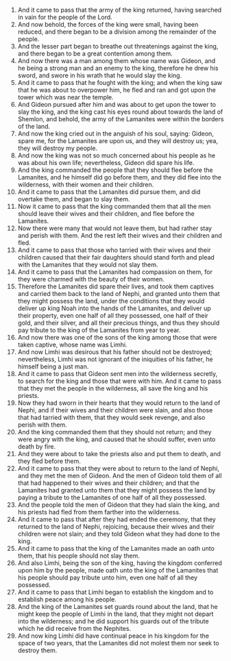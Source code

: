 1. And it came to pass that the army of the king returned, having searched in vain for the people of the Lord.
2. And now behold, the forces of the king were small, having been reduced, and there began to be a division among the remainder of the people.
3. And the lesser part began to breathe out threatenings against the king, and there began to be a great contention among them.
4. And now there was a man among them whose name was Gideon, and he being a strong man and an enemy to the king, therefore he drew his sword, and swore in his wrath that he would slay the king.
5. And it came to pass that he fought with the king; and when the king saw that he was about to overpower him, he fled and ran and got upon the tower which was near the temple.
6. And Gideon pursued after him and was about to get upon the tower to slay the king, and the king cast his eyes round about towards the land of Shemlon, and behold, the army of the Lamanites were within the borders of the land.
7. And now the king cried out in the anguish of his soul, saying: Gideon, spare me, for the Lamanites are upon us, and they will destroy us; yea, they will destroy my people.
8. And now the king was not so much concerned about his people as he was about his own life; nevertheless, Gideon did spare his life.
9. And the king commanded the people that they should flee before the Lamanites, and he himself did go before them, and they did flee into the wilderness, with their women and their children.
10. And it came to pass that the Lamanites did pursue them, and did overtake them, and began to slay them.
11. Now it came to pass that the king commanded them that all the men should leave their wives and their children, and flee before the Lamanites.
12. Now there were many that would not leave them, but had rather stay and perish with them. And the rest left their wives and their children and fled.
13. And it came to pass that those who tarried with their wives and their children caused that their fair daughters should stand forth and plead with the Lamanites that they would not slay them.
14. And it came to pass that the Lamanites had compassion on them, for they were charmed with the beauty of their women.
15. Therefore the Lamanites did spare their lives, and took them captives and carried them back to the land of Nephi, and granted unto them that they might possess the land, under the conditions that they would deliver up king Noah into the hands of the Lamanites, and deliver up their property, even one half of all they possessed, one half of their gold, and their silver, and all their precious things, and thus they should pay tribute to the king of the Lamanites from year to year.
16. And now there was one of the sons of the king among those that were taken captive, whose name was Limhi.
17. And now Limhi was desirous that his father should not be destroyed; nevertheless, Limhi was not ignorant of the iniquities of his father, he himself being a just man.
18. And it came to pass that Gideon sent men into the wilderness secretly, to search for the king and those that were with him. And it came to pass that they met the people in the wilderness, all save the king and his priests.
19. Now they had sworn in their hearts that they would return to the land of Nephi, and if their wives and their children were slain, and also those that had tarried with them, that they would seek revenge, and also perish with them.
20. And the king commanded them that they should not return; and they were angry with the king, and caused that he should suffer, even unto death by fire.
21. And they were about to take the priests also and put them to death, and they fled before them.
22. And it came to pass that they were about to return to the land of Nephi, and they met the men of Gideon. And the men of Gideon told them of all that had happened to their wives and their children; and that the Lamanites had granted unto them that they might possess the land by paying a tribute to the Lamanites of one half of all they possessed.
23. And the people told the men of Gideon that they had slain the king, and his priests had fled from them farther into the wilderness.
24. And it came to pass that after they had ended the ceremony, that they returned to the land of Nephi, rejoicing, because their wives and their children were not slain; and they told Gideon what they had done to the king.
25. And it came to pass that the king of the Lamanites made an oath unto them, that his people should not slay them.
26. And also Limhi, being the son of the king, having the kingdom conferred upon him by the people, made oath unto the king of the Lamanites that his people should pay tribute unto him, even one half of all they possessed.
27. And it came to pass that Limhi began to establish the kingdom and to establish peace among his people.
28. And the king of the Lamanites set guards round about the land, that he might keep the people of Limhi in the land, that they might not depart into the wilderness; and he did support his guards out of the tribute which he did receive from the Nephites.
29. And now king Limhi did have continual peace in his kingdom for the space of two years, that the Lamanites did not molest them nor seek to destroy them.
